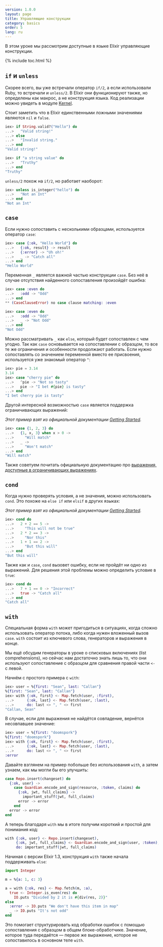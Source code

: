 ```yaml
---
version: 1.0.0
layout: page
title: Управляющие конструкции
category: basics
order: 5
lang: ru
---
```


В этом уроке мы рассмотрим доступные в языке Elixir управляющие конструкции.

{% include toc.html %}

## `if` и `unless`

Скорее всего, вы уже встречали оператор `if/2`, а если использовали Ruby, то встречали и `unless/2`. В Elixir они функционируют также, но определены как макрос, а не конструкция языка. Код реализации можно увидеть в модуле [Kernel](http://elixir-lang.org/docs/stable/elixir/#!Kernel.html).

Стоит заметить что в Elixir единственными ложными значениями являются `nil` и `false`.

```elixir
iex> if String.valid?("Hello") do
...>   "Valid string!"
...> else
...>   "Invalid string."
...> end
"Valid string!"

iex> if "a string value" do
...>   "Truthy"
...> end
"Truthy"
```

`unless/2` похож на `if/2`, но работает наоборот:

```elixir
iex> unless is_integer("hello") do
...>   "Not an Int"
...> end
"Not an Int"
```

## `case`

Если нужно сопоставить с несколькими образцами, используется оператор `case`:

```elixir
iex> case {:ok, "Hello World"} do
...>   {:ok, result} -> result
...>   {:error} -> "Uh oh!"
...>   _ -> "Catch all"
...> end
"Hello World"
```

Переменная `_` является важной частью конструкции `case`. Без неё в случае отсутствия найденного сопоставления произойдёт ошибка:

```elixir
iex> case :even do
...>   :odd -> "Odd"
...> end
** (CaseClauseError) no case clause matching: :even

iex> case :even do
...>   :odd -> "Odd"
...>   _ -> "Not Odd"
...> end
"Not Odd"
```

Можно рассматривать `_` как `else`, который будет сопоставлен с чем угодно.
Так как `case` основывается на сопоставлении с образцом, то все те же ограничения и особенности продолжают работать. Если нужно сопоставлять со значением переменной вместо ее присвоения, используется уже знакомый оператор `^`:

```elixir
iex> pie = 3.14 
3.14
iex> case "cherry pie" do
...>   ^pie -> "Not so tasty"
...>   pie -> "I bet #{pie} is tasty"
...> end
"I bet cherry pie is tasty"
```

Другой интересной возможностью `case` является поддержка ограничивающих выражений:

_Этот пример взят из официальной документации [Getting Started](http://elixir-lang.org/getting-started/case-cond-and-if.html#case)._

```elixir
iex> case {1, 2, 3} do
...>   {1, x, 3} when x > 0 ->
...>     "Will match"
...>   _ ->
...>     "Won't match"
...> end
"Will match"
```

Также советуем почитать официальную документацию про [выражения, доступные в ограничивающих выражениях](http://elixir-lang.org/getting-started/case-cond-and-if.html#expressions-in-guard-clauses).

## `cond`

Когда нужно проверять условия, а не значения, можно использовать `cond`. Это похоже на `else if` или `elsif` в других языках:

_Этот пример взят из официальной документации [Getting Started](http://elixir-lang.org/getting-started/case-cond-and-if.html#cond)._

```elixir
iex> cond do
...>   2 + 2 == 5 ->
...>     "This will not be true"
...>   2 * 2 == 3 ->
...>     "Nor this"
...>   1 + 1 == 2 ->
...>     "But this will"
...> end
"But this will"
```

Также как и `case`, `cond` вызовет ошибку, если не пройдёт ни одно из выражений. Для решения этой проблемы можно определить условие в `true`:

```elixir
iex> cond do
...>   7 + 1 == 0 -> "Incorrect"
...>   true -> "Catch all"
...> end
"Catch all"
```

## `with`

Специальная форма `with` может пригодиться в ситуациях, когда сложно использовать оператор потока, либо когда нужен вложенный вызов `case`. `with` состоит из ключевого слова, генераторов и выражения в конце.

Мы ещё обсудим генераторы в уроке о списковых включениях (list comprehensions), но сейчас нам достаточно знать лишь то, что они используют сопоставление с образцом для сравнения правой части `<-` с левой.

Начнём с простого примера с `with`:

```elixir
iex> user = %{first: "Sean", last: "Callan"}
%{first: "Sean", last: "Callan"}
iex> with {:ok, first} <- Map.fetch(user, :first),
...>      {:ok, last} <- Map.fetch(user, :last),
...>      do: last <> ", " <> first
"Callan, Sean"
```

В случае, если для выражения не найдётся совпадение, вернётся несовпавшее значение:

```elixir
iex> user = %{first: "doomspork"}
%{first: "doomspork"}
iex> with {:ok, first} <- Map.fetch(user, :first),
...>      {:ok, last} <- Map.fetch(user, :last),
...>      do: last <> ", " <> first
:error
```

Давайте взглянем на пример побольше без использования `with`, а затем узнаем, как мы могли бы его улучшить:

```elixir
case Repo.insert(changeset) do
  {:ok, user} ->
    case Guardian.encode_and_sign(resource, :token, claims) do
      {:ok, jwt, full_claims} ->
        important_stuff(jwt, full_claims)
      error -> error
    end
  error -> error
end
```

А теперь благодаря `with` мы в итоге получим короткий и простой для понимания код:

```elixir
with {:ok, user} <- Repo.insert(changeset),
     {:ok, jwt, full_claims} <- Guardian.encode_and_sign(user, :token),
     do: important_stuff(jwt, full_claims)
```

Начиная с версии Elixir 1.3, конструкция `with` также начала поддерживать `else`:

```elixir
import Integer

m = %{a: 1, c: 3}

a = with {:ok, res} <- Map.fetch(m, :a),
  true <- Integer.is_even(res) do
    IO.puts "Divided by 2 it is #{div(res, 2)}"
else 
  :error -> IO.puts "We don't have this item in map"
  _ -> IO.puts "It's not odd"
end
```

Это помогает структурировать код обработки ошибок с помощью сопоставления с образцом в общем блоке-обработчике. Значение, которое туда передаётся &mdash; первое же выражение, которое не сопоставилось в основном теле `with`.
